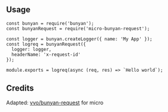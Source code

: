 ## Usage

```
const bunyan = require('bunyan');
const bunyanRequest = require('micro-bunyan-request');

const logger = bunyan.createLogger({ name: 'My App' });
const logreq = bunyanRequest({
  logger: logger,
  headerName: 'x-request-id'
});

module.exports = logreq(async (req, res) => `Hello world`);
```

## Credits

Adapted: [vvo/bunyan-request](https://github.com/vvo/bunyan-request) for micro
